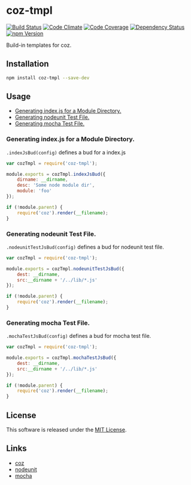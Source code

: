 coz-tmpl
==========

<!---
This file is generated by ape-tmpl. Do not update manually.
--->

<!-- Badge Start -->
<a name="badges"></a>

[![Build Status][bd_travis_shield_url]][bd_travis_url]
[![Code Climate][bd_codeclimate_shield_url]][bd_codeclimate_url]
[![Code Coverage][bd_codeclimate_coverage_shield_url]][bd_codeclimate_url]
[![Dependency Status][bd_gemnasium_shield_url]][bd_gemnasium_url]
[![npm Version][bd_npm_shield_url]][bd_npm_url]

[bd_repo_url]: https://github.com/coz-repo/coz-tmpl
[bd_travis_url]: http://travis-ci.org/coz-repo/coz-tmpl
[bd_travis_shield_url]: http://img.shields.io/travis/coz-repo/coz-tmpl.svg?style=flat
[bd_license_url]: https://github.com/coz-repo/coz-tmpl/blob/master/LICENSE
[bd_codeclimate_url]: http://codeclimate.com/github/coz-repo/coz-tmpl
[bd_codeclimate_shield_url]: http://img.shields.io/codeclimate/github/coz-repo/coz-tmpl.svg?style=flat
[bd_codeclimate_coverage_shield_url]: http://img.shields.io/codeclimate/coverage/github/coz-repo/coz-tmpl.svg?style=flat
[bd_gemnasium_url]: https://gemnasium.com/coz-repo/coz-tmpl
[bd_gemnasium_shield_url]: https://gemnasium.com/coz-repo/coz-tmpl.svg
[bd_npm_url]: http://www.npmjs.org/package/coz-tmpl
[bd_npm_shield_url]: http://img.shields.io/npm/v/coz-tmpl.svg?style=flat
[bd_bower_badge_url]: https://img.shields.io/bower/v/coz-tmpl.svg?style=flat

<!-- Badge End -->


<!-- Description Start -->
<a name="description"></a>

Build-in templates for coz.

<!-- Description End -->




<!-- Sections Start -->
<a name="sections"></a>

<!-- Section from "doc/readme/01.Installation.md.hbs" Start -->

<a name="section-doc-readme-01-installation-md"></a>
Installation
-----

```bash
npm install coz-tmpl --save-dev
```


<!-- Section from "doc/readme/01.Installation.md.hbs" End -->

<!-- Section from "doc/readme/02.Usage.md.hbs" Start -->

<a name="section-doc-readme-02-usage-md"></a>
Usage
-----

+ [Generating index.js for a Module Directory.](#generating-index-js-for-a-module-directory-)
+ [Generating nodeunit Test File.](#generating-nodeunit-test-file-)
+ [Generating mocha Test File.](#generating-mocha-test-file-)


### Generating index.js for a Module Directory.

`.indexJsBud(config)` defines a bud for a index.js

```javascript
var cozTmpl = require('coz-tmpl');

module.exports = cozTmpl.indexJsBud({
    dirname: __dirname,
    desc: 'Some node module dir',
    module: 'foo'
});

if (!module.parent) {
    require('coz').render(__filename);
}
```

### Generating nodeunit Test File.

`.nodeunitTestJsBud(config)` defines a bud for nodeunit test file.

```javascript
var cozTmpl = require('coz-tmpl');

module.exports = cozTmpl.nodeunitTestJsBud({
    dest: __dirname,
    src:__dirname + '/../lib/*.js'
});

if (!module.parent) {
    require('coz').render(__filename);
}
```

### Generating mocha Test File.

`.mochaTestJsBud(config)` defines a bud for mocha test file.

```javascript
var cozTmpl = require('coz-tmpl');

module.exports = cozTmpl.mochaTestJsBud({
    dest: __dirname,
    src:__dirname + '/../lib/*.js'
});

if (!module.parent) {
    require('coz').render(__filename);
}
```


<!-- Section from "doc/readme/02.Usage.md.hbs" End -->


<!-- Sections Start -->


<!-- LICENSE Start -->
<a name="license"></a>

License
-------
This software is released under the [MIT License](https://github.com/coz-repo/coz-tmpl/blob/master/LICENSE).

<!-- LICENSE End -->


<!-- Links Start -->
<a name="links"></a>

Links
------

+ [coz](https://github.com/coz-repo/coz)
+ [nodeunit](https://github.com/caolan/nodeunit)
+ [mocha](https://github.com/mochajs/mocha)

<!-- Links End -->

